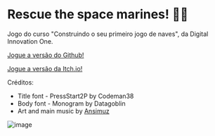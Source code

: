 # Rescue the space marines! 👾✨

Jogo do curso "Construindo o seu primeiro jogo de naves", da Digital Innovation One.

[Jogue a versão do Github!](https://srtazuzza.github.io/Rescue_the_space_marines/)

[Jogue a versão da Itch.io!](https://srtazuzza.itch.io/rescue-the-space-marines)

Créditos:

 - Title font - PressStart2P by Codeman38
 - Body font - Monogram by Datagoblin
 - Art and main music by [Ansimuz](https://ansimuz.itch.io/)

![image](https://img.itch.zone/aW1hZ2UvMTM5NjYxMS84MTM5MTI4LnBuZw==/original/%2BFspme.png)
